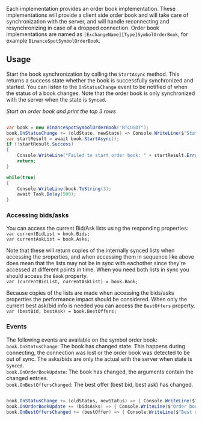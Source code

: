 Each implementation provides an order book implementation. These implementations will provide a client side order book and will take care of synchronization with the server, and will handle reconnecting and resynchronizing in case of a dropped connection.
Order book implementations are named as `[ExchangeName][Type]SymbolOrderBook`, for example `BinanceSpotSymbolOrderBook`. 

## Usage
Start the book synchronization by calling the `StartAsync` method. This returns a success state whether the book is successfully synchronized and started. You can listen to the `OnStatusChange` event to be notified of when the status of a book changes. Note that the order book is only synchronized with the server when the state is `Synced`.

*Start an order book and print the top 3 rows*
````C#

var book = new BinanceSpotSymbolOrderBook("BTCUSDT");
book.OnStatusChange += (oldState, newState) => Console.WriteLine($"State changed from {oldState} to {newState}");
var startResult = await book.StartAsync();
if (!startResult.Success)
{
	Console.WriteLine("Failed to start order book: " + startResult.Error);
	return;
}

while(true)
{
	Console.WriteLine(book.ToString(3);
	await Task.Delay(500);
}

````

### Accessing bids/asks
You can access the current Bid/Ask lists using the responding properties:  
`var currentBidList = book.Bids;`  
`var currentAskList = book.Asks;`  

Note that these will return copies of the internally synced lists when accessing the properties, and when accessing them in sequence like above does mean that the lists may not be in sync with eachother since they're accessed at different points in time.
When you need both lists in sync you should access the `Book` property.  
`var (currentBidList, currentAskList) = book.Book;`  

Because copies of the lists are made when accessing the bids/asks properties the performance impact should be considered. When only the current best ask/bid info is needed you can access the `BestOffers` property.
`var (bestBid, bestAsk) = book.BestOffers;`  

### Events
The following events are available on the symbol order book:  
`book.OnStatusChange`: The book has changed state. This happens during connecting, the connection was lost or the order book was detected to be out of sync. The asks/bids are only the actual with the server when state is `Synced`.  
`book.OnOrderBookUpdate`: The book has changed, the arguments contain the changed entries.  
`book.OnBestOffersChanged`: The best offer (best bid, best ask) has changed.

````C#

book.OnStatusChange += (oldStatus, newStatus) => { Console.WriteLine($"State changed from {oldStatus} to {newStatus}"); };
book.OnOrderBookUpdate += (bidsAsks) => { Console.WriteLine($"Order book changed: {bidsAsks.Asks.Count()} asks, {bidsAsks.Bids.Count()} bids"); };
book.OnBestOffersChanged += (bestOffer) => { Console.WriteLine($"Best offer changed, best bid: {bestOffer.BestBid.Price}, best ask: {bestOffer.BestAsk.Price}"); };

````